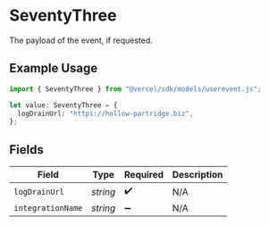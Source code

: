 # SeventyThree

The payload of the event, if requested.

## Example Usage

```typescript
import { SeventyThree } from "@vercel/sdk/models/userevent.js";

let value: SeventyThree = {
  logDrainUrl: "https://hollow-partridge.biz",
};
```

## Fields

| Field              | Type               | Required           | Description        |
| ------------------ | ------------------ | ------------------ | ------------------ |
| `logDrainUrl`      | *string*           | :heavy_check_mark: | N/A                |
| `integrationName`  | *string*           | :heavy_minus_sign: | N/A                |